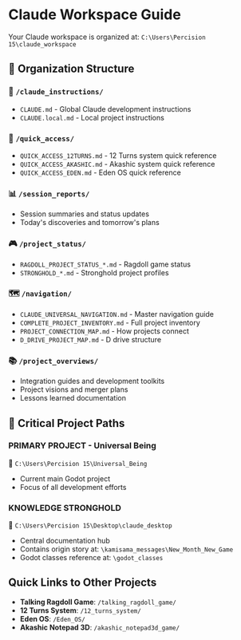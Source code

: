 # Claude Workspace Guide

Your Claude workspace is organized at: `C:\Users\Percision 15\claude_workspace`

## 📁 Organization Structure

### 🤖 `/claude_instructions/`
- `CLAUDE.md` - Global Claude development instructions
- `CLAUDE.local.md` - Local project instructions

### 🚀 `/quick_access/`
- `QUICK_ACCESS_12TURNS.md` - 12 Turns system quick reference
- `QUICK_ACCESS_AKASHIC.md` - Akashic system quick reference  
- `QUICK_ACCESS_EDEN.md` - Eden OS quick reference

### 📊 `/session_reports/`
- Session summaries and status updates
- Today's discoveries and tomorrow's plans

### 🎮 `/project_status/`
- `RAGDOLL_PROJECT_STATUS_*.md` - Ragdoll game status
- `STRONGHOLD_*.md` - Stronghold project profiles

### 🗺️ `/navigation/`
- `CLAUDE_UNIVERSAL_NAVIGATION.md` - Master navigation guide
- `COMPLETE_PROJECT_INVENTORY.md` - Full project inventory
- `PROJECT_CONNECTION_MAP.md` - How projects connect
- `D_DRIVE_PROJECT_MAP.md` - D drive structure

### 📚 `/project_overviews/`
- Integration guides and development toolkits
- Project visions and merger plans
- Lessons learned documentation

## 🎯 Critical Project Paths

### **PRIMARY PROJECT - Universal Being**
📍 `C:\Users\Percision 15\Universal_Being`
- Current main Godot project
- Focus of all development efforts

### **KNOWLEDGE STRONGHOLD**
📍 `C:\Users\Percision 15\Desktop\claude_desktop`
- Central documentation hub
- Contains origin story at: `\kamisama_messages\New_Month_New_Game`
- Godot classes reference at: `\godot_classes`

## Quick Links to Other Projects
- **Talking Ragdoll Game**: `/talking_ragdoll_game/`
- **12 Turns System**: `/12_turns_system/`
- **Eden OS**: `/Eden_OS/`
- **Akashic Notepad 3D**: `/akashic_notepad3d_game/`